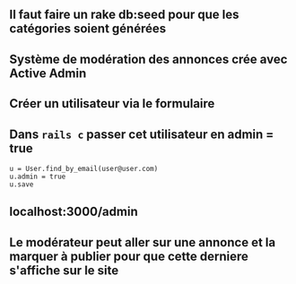 ## Il faut faire un rake db:seed pour que les catégories soient générées

## Système de modération des annonces crée avec Active Admin
## Créer un utilisateur via le formulaire
## Dans `rails c` passer cet utilisateur en admin = true
```
u = User.find_by_email(user@user.com)
u.admin = true
u.save

```

## localhost:3000/admin

## Le modérateur peut aller sur une annonce et la marquer à publier pour que cette derniere s'affiche sur le site


